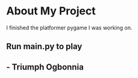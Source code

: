 # About My Project
I finished the platformer pygame I was working on.
## Run main.py to play


## - Triumph Ogbonnia
